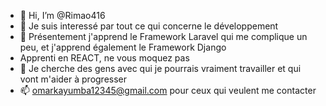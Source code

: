 - 👋 Hi, I’m @Rimao416
- 👀 Je suis interessé par tout ce qui concerne le développement
- 🌱 Présentement j'apprend le Framework Laravel qui me complique un peu, et j'apprend également le Framework Django
- Apprenti en REACT, ne vous moquez pas
- 💞️ Je cherche des gens avec qui je pourrais vraiment travailler et qui vont m'aider à progresser
- 📫 omarkayumba12345@gmail.com pour ceux qui veulent me contacter

<!---
Rimao416/Rimao416 is a ✨ special ✨ repository because its `README.md` (this file) appears on your GitHub profile.
You can click the Preview link to take a look at your changes.
--->
